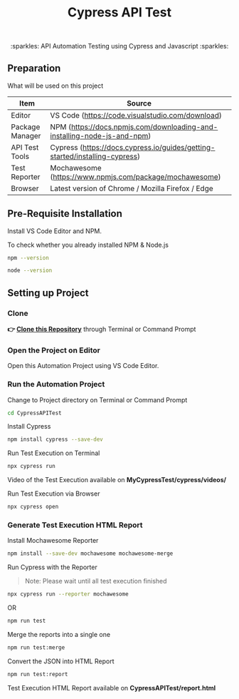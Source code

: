 <h1 align="center">Cypress API Test</h1></br>

<p align="center">
:sparkles: API Automation Testing using Cypress and Javascript :sparkles:
</p>

## Preparation

What will be used on this project

| Item           | Source                                                         |
| -------------- | ------------------------------------------------------------ |
| Editor         | VS Code (https://code.visualstudio.com/download) |
| Package Manager| NPM (https://docs.npmjs.com/downloading-and-installing-node-js-and-npm) |
| API Test Tools | Cypress (https://docs.cypress.io/guides/getting-started/installing-cypress) |
| Test Reporter  | Mochawesome (https://www.npmjs.com/package/mochawesome) |
| Browser        | Latest version of Chrome / Mozilla Firefox / Edge  |

## Pre-Requisite Installation

Install VS Code Editor and NPM.

To check whether you already installed NPM & Node.js

```Bash
npm --version
```
```Bash
node --version
```

## Setting up Project

### Clone

**👉 [Clone this Repository](https://github.com/Fatimazza/CypressAPITest/)** through Terminal or Command Prompt

### Open the Project on Editor

Open this Automation Project using VS Code Editor.

### Run the Automation Project 

Change to Project directory on Terminal or Command Prompt

```Bash
cd CypressAPITest
```

Install Cypress

```Bash
npm install cypress --save-dev
```

Run Test Execution on Terminal

```Bash
npx cypress run 
```

Video of the Test Execution available on <b> MyCypressTest/cypress/videos/ </b>

Run Test Execution via Browser

```Bash
npx cypress open
```

### Generate Test Execution HTML Report

Install Mochawesome Reporter

```Bash
npm install --save-dev mochawesome mochawesome-merge
```

Run Cypress with the Reporter

> Note: Please wait until all test execution finished

```Bash
npx cypress run --reporter mochawesome
```

OR

```Bash
npm run test
```

Merge the reports into a single one

```Bash
npm run test:merge
```

Convert the JSON into HTML Report

```Bash
npm run test:report
```

Test Execution HTML Report available on <b> CypressAPITest/report.html </b>

